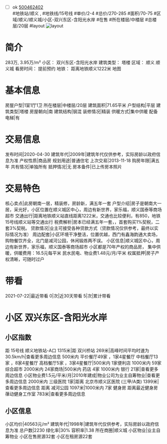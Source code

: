 - [ ] ok [500462402](https://bj.5i5j.com/ershoufang/500462402.html)  
 #地铁站/顺义 ,  #地铁线/15号线
#单价/2-4 #总价/270-285 #面积/70-75   #区域/顺义/顺义城/小区-双兴东区-含阳光水岸 #在售 #所在楼层/中楼层 #总楼层/20层 #layout 
![layout](http://image2.5i5j.com//group1/M00/C8/08/CgqJMV3qQnuABN6RAALDSKEDmIM413.jpg_P5.jpg) 
# 简介 
 283万,  3.95万/m² 
小区： 双兴东区-含阳光水岸
建筑类型： 塔楼
区域： 顺义 顺义城
看房时间： 提前预约
地铁： 距离地铁顺义1222米 地图
# 基本信息 
 房屋户型|1室1厅1卫
所在楼层|中楼层/20层
建筑面积|71.65平米
户型结构|平层
建筑类型|塔楼
房屋朝向|南
建筑结构|钢混
装修情况|精装
供暖方式|集中供暖
配备电梯|有
# 交易信息 
 发布时间|2020-04-30
建筑年代|2009年|建筑年代仅供参考，实际房龄以政府信息为准
产权性质|商品房
规划用途|普通住宅
上次交易|2013-11-18
购房年限|满五年
共有情况|单独所有
抵押情况|无
房本备件|已上传房本照片
# 交易特色 
 核心卖点|此房朝南一居，精装修，房龄新，满五年一套
户型介绍|房子是朝南大一居，采光好，小区位置在顺义城区中心，周边有新世界，家乐福，顺义国泰等商场超市
交通出行|距离地铁顺义站直线距离1222米，交通也比较便利，有850，地铁15号线顺义站等交通出行
税费解析|房本已经满五年一套，，首套购买1%契税，二套3%契税。
贷款情况|业主可接受各种贷款方式（贷款情况仅供参考，最终以实际情况为准）
周边配套|小区环境干净整洁，位置优越，西门有鑫海韵通大卖场，购物餐饮齐全，北门是减河公园，休闲锻炼两不误。
小区信息|顺义城区中心，周边有新世界，家乐福，顺义国泰等商场超市 
小区都是70年产权的商品房，
集中供暖，供暖费用：16.5元每平米
民水民电、物业费1.48元/月/平米
权属抵押|房子产权清晰，可随时过户
# 带看 
 2021-07-22|最近带看	 0|次|近30天带看	 5|次|累计带看
# 小区 双兴东区-含阳光水岸
## 小区指数 
 距 15号线 顺义地铁站-A口 1315米|距 双兴桥站 269米|高峰时间平均时速为30.5km/h|查看更多周边信息
500米内 平价餐厅49家 ，1家4星餐厅
中档餐厅13家 ，8家4星餐厅
高档餐厅5家 ，3家4星餐厅|500米内 1家便利店
1000米内 59家综合超市
2000米内 24家商场|500米内 药店 4家
1000米内 银行 21家|查看更多周边信息
小区物业费1.5元/平米/月|2010年建成|物业公司为业主自筹物业|查看更多周边信息
2000米内 三级医院 1家|距离 北京市顺义区医院 (三甲/A类) 1399米|查看更多周边信息
距离 减河公园 1097米|1000米内 7家 健身房
距离最近健身房葎动健身工作室 783米|查看更多周边信息
## 小区信息 
 小区均价|40563元/m²
建筑年代|1998年|建筑年代仅供参考，实际房龄以政府信息为准
总户数|2230
绿化率|30%
容积率|1.38
所在商圈|顺义城
小区物业|业主自筹物业
小区在售房源32套
小区在租房源22套
